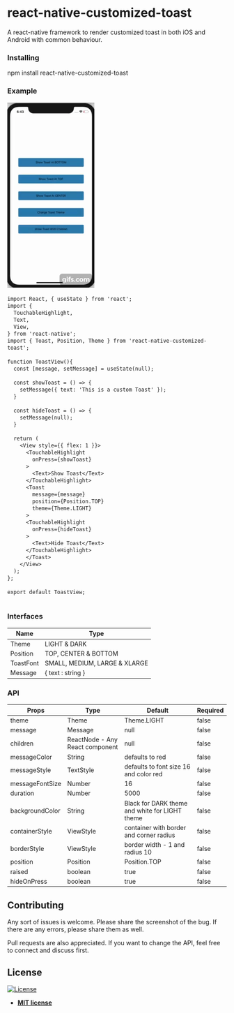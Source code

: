 # react-native-customized-toast

A react-native framework to render customized toast in both iOS and Android with common behaviour.

### Installing

npm install react-native-customized-toast

### Example

![Toast Example Video](https://github.com/poorvasingh04/react-native-customized-toast/blob/master/customtoast/examples/toast_example.gif)

```
import React, { useState } from 'react';
import {
  TouchableHighlight,
  Text,
  View,
} from 'react-native';
import { Toast, Position, Theme } from 'react-native-customized-toast';

function ToastView(){
  const [message, setMessage] = useState(null);
  
  const showToast = () => {
    setMessage({ text: 'This is a custom Toast' });
  }
  
  const hideToast = () => {
    setMessage(null);
  }
  
  return (
    <View style={{ flex: 1 }}>
      <TouchableHighlight
        onPress={showToast}
      >
        <Text>Show Toast</Text>
      </TouchableHighlight>
      <Toast
        message={message}
        position={Position.TOP}
        theme={Theme.LIGHT}
      >  
      <TouchableHighlight
        onPress={hideToast}
      >
        <Text>Hide Toast</Text>
      </TouchableHighlight>
      </Toast>     
    </View>
  );
};

export default ToastView;


```
### Interfaces

Name | Type 
--- | --- 
Theme | LIGHT & DARK
Position | TOP, CENTER & BOTTOM
ToastFont | SMALL, MEDIUM, LARGE & XLARGE
Message   | { text : string }


### API

Props | Type | Default | Required 
--- | --- | ---  | ---
theme | Theme | Theme.LIGHT | false
message | Message | null | false 
children | ReactNode - Any React component  | null | false 
messageColor | String | defaults to red | false 
messageStyle | TextStyle | defaults to font size 16 and color red | false  
messageFontSize | Number | 16 | false 
duration | Number | 5000 | false 
backgroundColor | String | Black for DARK theme and white for LIGHT theme | false
containerStyle | ViewStyle | container with border and corner radius | false 
borderStyle | ViewStyle | border width - 1 and radius 10 | false 
position | Position | Position.TOP | false 
raised | boolean | true | false 
hideOnPress | boolean | true | false 


## Contributing

Any sort of issues is welcome. Please share the screenshot of the bug. If there are any errors, please share them as well. 

Pull requests are also appreciated. If you want to change the API, feel free to connect and discuss first.


## License

[![License](http://img.shields.io/:license-mit-blue.svg?style=flat-square)](http://badges.mit-license.org)

- **[MIT license](http://opensource.org/licenses/mit-license.php)**
